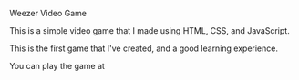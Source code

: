 Weezer Video Game

This is a simple video game that I made using HTML, CSS, and JavaScript. 

This is the first game that I've created, and a good learning experience.

You can play the game at 

